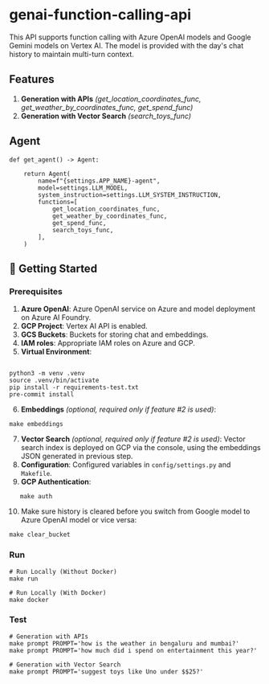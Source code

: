 # genai-function-calling-api

This API supports function calling with Azure OpenAI models and Google Gemini models on Vertex AI. The model is provided with the day's chat history to maintain multi-turn context.

## Features

1. **Generation with APIs** _(get_location_coordinates_func, get_weather_by_coordinates_func, get_spend_func)_
2. **Generation with Vector Search** _(search_toys_func)_

## Agent

```
def get_agent() -> Agent:

    return Agent(
        name=f"{settings.APP_NAME}-agent",
        model=settings.LLM_MODEL,
        system_instruction=settings.LLM_SYSTEM_INSTRUCTION,
        functions=[
            get_location_coordinates_func,
            get_weather_by_coordinates_func,
            get_spend_func,
            search_toys_func,
        ],
    )
```

## 🚀 Getting Started

### Prerequisites

1. **Azure OpenAI**: Azure OpenAI service on Azure and model deployment on Azure AI Foundry.
2. **GCP Project**: Vertex AI API is enabled.
3. **GCS Buckets**: Buckets for storing chat and embeddings.
4. **IAM roles**: Appropriate IAM roles on Azure and GCP.
5. **Virtual Environment**:

```

python3 -m venv .venv
source .venv/bin/activate
pip install -r requirements-test.txt
pre-commit install
```

6. **Embeddings** _(optional, required only if feature #2 is used)_:

```
make embeddings
```

7. **Vector Search** _(optional, required only if feature #2 is used)_: Vector search index is deployed on GCP via the console, using the embeddings JSON generated in previous step.
8. **Configuration**: Configured variables in `config/settings.py` and `Makefile`.
9. **GCP Authentication**:

```
   make auth
```

10. Make sure history is cleared before you switch from Google model to Azure OpenAI model or vice versa:

```
make clear_bucket
```

### Run

```
# Run Locally (Without Docker)
make run

# Run Locally (With Docker)
make docker

```

### Test

```
# Generation with APIs
make prompt PROMPT='how is the weather in bengaluru and mumbai?'
make prompt PROMPT='how much did i spend on entertainment this year?'

# Generation with Vector Search
make prompt PROMPT='suggest toys like Uno under $$25?'

```
